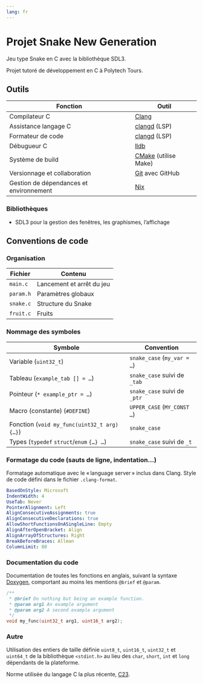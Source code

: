 ```yaml
---
lang: fr
---
```


# Projet Snake New Generation

Jeu type Snake en C avec la bibliothèque SDL3.

Projet tutoré de développement en C à Polytech Tours.

## Outils

| Fonction                                | Outil                                     |
| --------------------------------------- | ----------------------------------------- |
| Compilateur C                           | [Clang](https://clang.llvm.org)           |
| Assistance langage C                    | [clangd](https://clangd.llvm.org) (LSP)   |
| Formateur de code                       | [clangd](https://clangd.llvm.org) (LSP)   |
| Débugueur C                             | [lldb](https://lldb.llvm.org)             |
| Système de build                        | [CMake](https://cmake.org) (utilise Make) |
| Versionnage et collaboration            | [Git](https://git-scm.com) avec GitHub    |
| Gestion de dépendances et environnement | [Nix](https://nixos.org)                  |

### Bibliothèques

- SDL3 pour la gestion des fenêtres, les graphismes, l’affichage

<!-- - SDL3-ttf pour supporter l’écriture dans les fenêtres SDL3 -->

## Conventions de code

### Organisation

| Fichier   | Contenu                   |
| --------- | ------------------------- |
| `main.c`  | Lancement et arrêt du jeu |
| `param.h` | Paramètres globaux        |
| `snake.c` | Structure du Snake        |
| `fruit.c` | Fruits                    |

<!-- | `state.c` | États du jeu              | -->

### Nommage des symboles

| Symbole                                     | Convention                   |
| ------------------------------------------- | ---------------------------- |
| Variable (`uint32_t`)                       | `snake_case` (`my_var = …`)  |
| Tableau (`example_tab [] = …`)              | `snake_case` suivi de `_tab` |
| Pointeur (`* example_ptr = …`)              | `snake_case` suivi de `_ptr` |
| Macro (constante) (`#DEFINE`)               | `UPPER_CASE` (`MY_CONST …`)  |
| Fonction (`void my_func(uint32_t arg) {…}`) | `snake_case`                 |
| Types (`typedef` `struct`/`enum` `{…} …`)   | `snake_case` suivi de `_t`   |

### Formatage du code (sauts de ligne, indentation…)

Formatage automatique avec le « language server » inclus dans Clang. Style de
code défini dans le fichier `.clang-format`.

```yml
BasedOnStyle: Microsoft
IndentWidth: 4
UseTab: Never
PointerAlignment: Left
AlignConsecutiveAssignments: true
AlignConsecutiveDeclarations: true
AllowShortFunctionsOnASingleLine: Empty
AlignAfterOpenBracket: Align
AlignArrayOfStructures: Right
BreakBeforeBraces: Allman
ColumnLimit: 80
```

### Documentation du code

Documentation de toutes les fonctions en anglais, suivant la syntaxe
[Doxygen](https://www.doxygen.nl/manual), comportant au moins les mentions
`@brief` et `@param`.

```c
/**
 * @brief Do nothing but being an example function.
 * @param arg1 An example argument
 * @param arg2 A second example argument
 */
void my_func(uint32_t arg1, uint16_t arg2);
```

### Autre

Utilisation des entiers de taille définie `uint8_t`, `uint16_t`, `uint32_t` et
`uint64_t` de la bibliothèque `<stdint.h>` au lieu des `char`, `short`, `int` et
`long` dépendants de la plateforme.

Norme utilisée du langage C la plus récente,
[C23](https://en.wikipedia.org/wiki/C23_(C_standard_revision)).
